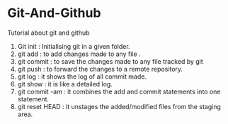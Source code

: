 # Git-And-Github
Tutorial about git and github

1) Git init : Initialising git in a given folder.
2) git add : to add changes made to any file .
3) git commit : to save the changes made to any file tracked by git
4) git push : to forward the changes to a remote repository.
5) git log : it shows the log of all commit made.
6) git show : it is like a detailed log.
7) git commit -am : it combines the add and commit statements into one statement.
8) git reset HEAD : it unstages the added/modified files from the staging area.
